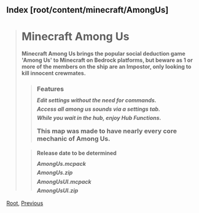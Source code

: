 ## Index [root/content/minecraft/AmongUs]
> # Minecraft Among Us
> #### Minecraft Among Us brings the popular social deduction game 'Among Us' to Minecraft on Bedrock platforms, but beware as 1 or more of the members on the ship are an Impostor, only looking to kill innocent crewmates.
> > ### Features
> > ##### Edit settings without the need for commands.
> > ##### Access all among us sounds via a settings tab.
> > ##### While you wait in the hub, enjoy Hub Functions.
> > ### This map was made to have nearly every core mechanic of Among Us.
>
>
> > #### Release date to be determined
> > ##### AmongUs.mcpack
> > ##### AmongUs.zip
> > ##### AmongUsUI.mcpack
> > ##### AmongUsUI.zip

[Root](/), [Previous](../)
<head><style>blockquote>* h5 { line-height:0!important } body { background:url(/assets/images/minecraft_bg.png)!important; background-repeat: no-repeat!important; background-size:cover!important; background-position-x:center!important; } </style></head>
